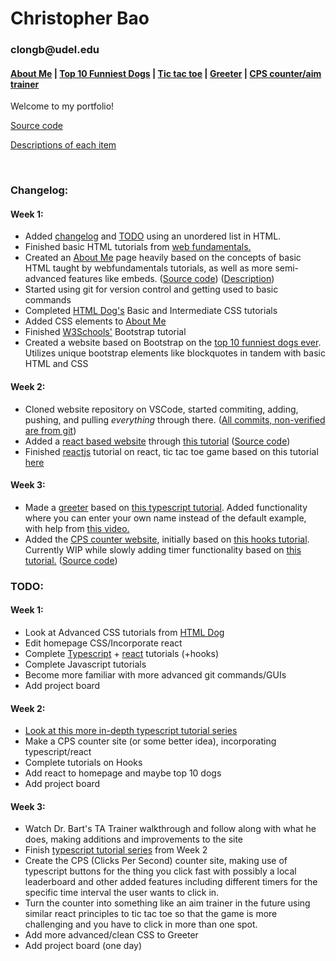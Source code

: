 <html>
  <head>
    <h1>Christopher Bao</h1>
    <h3>clongb@udel.edu</h3>
    <h4><a href="https://clongb.github.io/items/about.html">About Me</a> | <a href="https://clongb.github.io/items/top10.html">Top 10 Funniest Dogs</a> | <a href="https://clongb.github.io/react-app/">Tic tac toe</a> | <a href="https://clongb.github.io/items/greeter.html">Greeter</a> | <a href="https://clongb.github.io/CPS-Aim-Trainer/">CPS counter/aim trainer</a></h4> 
  </head>
  <body>
    <p>Welcome to my portfolio!</p>
    <p><a href="https://github.com/clongb/clongb.github.io/">Source code</a></p>
    <p><a href="https://clongb.github.io/descriptions">Descriptions of each item</a></p>
    <br />
    <h3>Changelog:</h3>
    <h4>Week 1:</h4>
      <ul>
        <li>Added <a href="https://github.com/clongb/clongb.github.io/commit/9eb8e6f90e1a2b5b9c017e60982dac6709e7aa20#diff-a48746cae70c44e7e105b594aad338ddd105c93c1cb445a40ba6aab785ba69e5">changelog</a> and <a href="https://github.com/clongb/clongb.github.io/commit/7cb830cad553d331b4ab54df1e3cc3675e7bb3cd#diff-a48746cae70c44e7e105b594aad338ddd105c93c1cb445a40ba6aab785ba69e5">TODO</a> using an unordered list in HTML.</li>
        <li>Finished basic HTML tutorials from <a href="https://runestone.academy/runestone/books/published/webfundamentals/HTML/toctree.html">web fundamentals.</a></li>
        <li>Created an <a href="https://clongb.github.io/items/about.html">About Me</a> page heavily based on the concepts of basic HTML taught by webfundamentals tutorials, as well as more semi-advanced features like embeds. (<a href="https://github.com/clongb/clongb.github.io/blob/main/items/about.md">Source code</a>) (<a href="https://clongb.github.io/descriptions#about-me">Description</a>)</li>
        <li>Started using git for version control and getting used to basic commands</li>
        <li>Completed <a href="https://htmldog.com/guides/css/">HTML Dog's</a> Basic and Intermediate CSS tutorials</li>
        <li>Added CSS elements to <a href="https://clongb.github.io/items/about.html">About Me</a></li>
        <li>Finished <a href="https://www.w3schools.com/bootstrap5/index.php">W3Schools'</a> Bootstrap tutorial</li>
        <li>Created a website based on Bootstrap on the <a href="https://clongb.github.io/items/top10.html">top 10 funniest dogs ever</a>. Utilizes unique bootstrap elements like blockquotes in tandem with basic HTML and CSS</li>
      </ul>
    <h4>Week 2:</h4>
      <ul>
        <li>Cloned website repository on VSCode, started commiting, adding, pushing, and pulling <em>everything</em> through there. (<a href="https://github.com/clongb/clongb.github.io/commits/main">All commits, non-verified are from git</a>)</li>
        <li>Added a <a href="https://clongb.github.io/react-app/">react based website</a> through <a href="https://dev.to/yuribenjamin/how-to-deploy-react-app-in-github-pages-2a1f">this tutorial</a> (<a href="https://github.com/clongb/react-app/tree/master">Source code</a>)</li> 
        <li>Finished <a href="https://reactjs.org/tutorial/tutorial.html">reactjs</a> tutorial on react, tic tac toe game based on this tutorial <a href="https://clongb.github.io/react-app/">here</a></li>
      </ul>
    <h4>Week 3:</h4>
      <ul>
        <li>Made a <a href="https://clongb.github.io/items/greeter.html">greeter</a> based on <a href="https://www.typescriptlang.org/docs/handbook/typescript-tooling-in-5-minutes.html">this typescript tutorial</a>. Added functionality where you can enter your own name instead of the default example, with help from <a href="https://www.youtube.com/watch?v=hcuKd-Q_tP8">this video.</a></li>
        <li>Added the <a href="https://clongb.github.io/CPS-Aim-Trainer/">CPS counter website</a>, initially based on <a href="https://reactjs.org/docs/hooks-overview.html">this hooks tutorial</a>. Currently WIP while slowly adding timer functionality based on <a href="https://dev.to/abdulbasit313/how-to-develop-a-stopwatch-in-react-js-with-custom-hook-561b">this tutorial.</a> (<a href="https://github.com/clongb/CPS-Aim-Trainer">Source code</a>)</li>
      </ul>
    <h3>TODO:</h3>
    <h4>Week 1:</h4>
      <ul>
        <li>Look at Advanced CSS tutorials from <a href="https://htmldog.com/guides/css/">HTML Dog</a></li>
        <li>Edit homepage CSS/Incorporate react</li>
        <li>Complete <a href="https://www.typescriptlang.org/docs/handbook/typescript-in-5-minutes.html">Typescript</a> + <a href="https://reactjs.org/tutorial/tutorial.html">react</a> tutorials (+hooks)</li>
        <li>Complete Javascript tutorials</li>
        <li>Become more familiar with more advanced git commands/GUIs</li>
        <li>Add project board</li>
      </ul>
    <h4>Week 2:</h4>
      <ul>
        <li><a href="https://www.youtube.com/watch?v=2pZmKW9-I_k&list=PL4cUxeGkcC9gUgr39Q_yD6v-bSyMwKPUI">Look at this more in-depth typescript tutorial series</a></li>
        <li>Make a CPS counter site (or some better idea), incorporating typescript/react</li>
        <li>Complete tutorials on Hooks</li>
        <li>Add react to homepage and maybe top 10 dogs</li>
        <li>Add project board</li>
      </ul>
    <h4>Week 3:</h4>
      <ul>
        <li>Watch Dr. Bart's TA Trainer walkthrough and follow along with what he does, making additions and improvements to the site</li>
        <li>Finish <a href="https://www.youtube.com/watch?v=2pZmKW9-I_k&list=PL4cUxeGkcC9gUgr39Q_yD6v-bSyMwKPUI">typescript tutorial series</a> from Week 2</li>
        <li>Create the CPS (Clicks Per Second) counter site, making use of typescript buttons for the thing you click fast with possibly a local leaderboard and other added features including different timers for the specific time interval the user wants to click in.</li>
        <li>Turn the counter into something like an aim trainer in the future using similar react principles to tic tac toe so that the game is more challenging and you have to click in more than one spot.</li>
        <li>Add more advanced/clean CSS to Greeter</li>
        <li>Add project board (one day)</li>
      </ul>
   </body>
</html>

